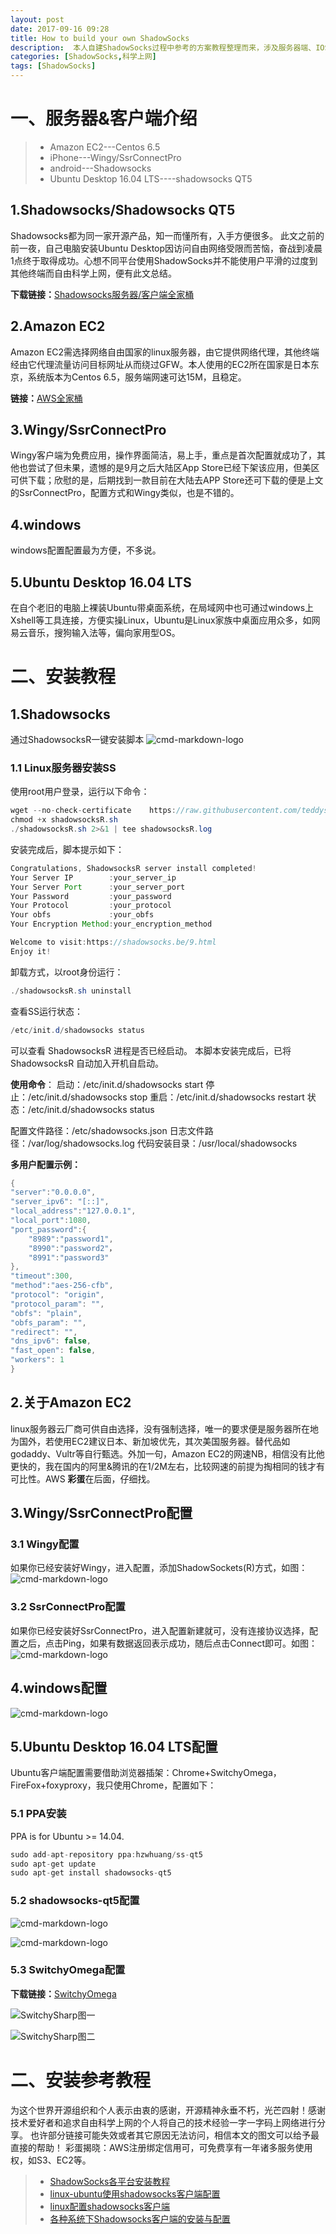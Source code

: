 ```yaml
---
layout: post
date: 2017-09-16 09:28
title: How to build your own ShadowSocks 
description:  本人自建ShadowSocks过程中参考的方案教程整理而来，涉及服务器端、IOS、安卓以及Linux Desktop桌面系统，不同客户端搭建方案不同，愿大家都能翻墙到邻家科学上网，总结如下。
categories: [ShadowSocks,科学上网]
tags: [ShadowSocks]
---
```

# 一、服务器&客户端介绍
> * Amazon EC2---Centos 6.5
> * iPhone---Wingy/SsrConnectPro
> * android---Shadowsocks
> * Ubuntu Desktop 16.04 LTS----shadowsocks QT5

## 1.Shadowsocks/Shadowsocks QT5
Shadowsocks都为同一家开源产品，知一而懂所有，入手方便很多。
此文之前的前一夜，自己电脑安装Ubuntu Desktop因访问自由网络受限而苦恼，奋战到凌晨1点终于取得成功。心想不同平台使用ShadowSocks并不能使用户平滑的过度到其他终端而自由科学上网，便有此文总结。

**下载链接：**[Shadowsocks服务器/客户端全家桶][1]
## 2.Amazon EC2
Amazon EC2需选择网络自由国家的linux服务器，由它提供网络代理，其他终端经由它代理流量访问目标网址从而绕过GFW。本人使用的EC2所在国家是日本东京，系统版本为Centos 6.5，服务端网速可达15M，且稳定。

**链接：**[AWS全家桶][2]
## 3.Wingy/SsrConnectPro
Wingy客户端为免费应用，操作界面简洁，易上手，重点是首次配置就成功了，其他也尝试了但未果，遗憾的是9月之后大陆区App Store已经下架该应用，但美区可供下载；欣慰的是，后期找到一款目前在大陆去APP Store还可下载的便是上文的SsrConnectPro，配置方式和Wingy类似，也是不错的。
## 4.windows
windows配置配置最为方便，不多说。

## 5.Ubuntu Desktop 16.04 LTS
在自个老旧的电脑上裸装Ubuntu带桌面系统，在局域网中也可通过windows上Xshell等工具连接，方便实操Linux，Ubuntu是Linux家族中桌面应用众多，如网易云音乐，搜狗输入法等，偏向家用型OS。

# 二、安装教程
## 1.Shadowsocks
通过ShadowsocksR一键安装脚本
![cmd-markdown-logo](https://shadowsocks.be/usr/uploads/shadowsocks.png)
### 1.1 Linux服务器安装SS
使用root用户登录，运行以下命令：
``` java
wget --no-check-certificate    https://raw.githubusercontent.com/teddysun/shadowsocks_install/master/shadowsocksR.sh
chmod +x shadowsocksR.sh
./shadowsocksR.sh 2>&1 | tee shadowsocksR.log
```
安装完成后，脚本提示如下：
```java
Congratulations, ShadowsocksR server install completed!
Your Server IP        :your_server_ip
Your Server Port      :your_server_port
Your Password         :your_password
Your Protocol         :your_protocol
Your obfs             :your_obfs
Your Encryption Method:your_encryption_method

Welcome to visit:https://shadowsocks.be/9.html
Enjoy it!
```
卸载方式，以root身份运行：
```java
./shadowsocksR.sh uninstall
```
查看SS运行状态：
```java
/etc/init.d/shadowsocks status
```
可以查看 ShadowsocksR 进程是否已经启动。
本脚本安装完成后，已将 ShadowsocksR 自动加入开机自启动。

**使用命令**：
启动：/etc/init.d/shadowsocks start
停止：/etc/init.d/shadowsocks stop
重启：/etc/init.d/shadowsocks restart
状态：/etc/init.d/shadowsocks status

配置文件路径：/etc/shadowsocks.json
日志文件路径：/var/log/shadowsocks.log
代码安装目录：/usr/local/shadowsocks

**多用户配置示例：**
```java
{
"server":"0.0.0.0",
"server_ipv6": "[::]",
"local_address":"127.0.0.1",
"local_port":1080,
"port_password":{
    "8989":"password1",
    "8990":"password2"，
    "8991":"password3"
},
"timeout":300,
"method":"aes-256-cfb",
"protocol": "origin",
"protocol_param": "",
"obfs": "plain",
"obfs_param": "",
"redirect": "",
"dns_ipv6": false,
"fast_open": false,
"workers": 1
}

```
## 2.关于Amazon EC2
 linux服务器云厂商可供自由选择，没有强制选择，唯一的要求便是服务器所在地为国外，若使用EC2建议日本、新加坡优先，其次美国服务器。替代品如godaddy、Vultr等自行甄选。外加一句，Amazon EC2的网速NB，相信没有比他更快的，我在国内的阿里&腾讯的在1/2M左右，比较网速的前提为掏相同的钱才有可比性。AWS **彩蛋**在后面，仔细找。

## 3.Wingy/SsrConnectPro配置
### 3.1 Wingy配置
如果你已经安装好Wingy，进入配置，添加ShadowSockets(R)方式，如图：
![cmd-markdown-logo](http://ow5hmv2cu.bkt.clouddn.com/wingy.jpg)

### 3.2 SsrConnectPro配置
如果你已经安装好SsrConnectPro，进入配置新建就可，没有连接协议选择，配置之后，点击Ping，如果有数据返回表示成功，随后点击Connect即可。如图：
![cmd-markdown-logo](http://ow5hmv2cu.bkt.clouddn.com/wingy.jpg)
## 4.windows配置
![cmd-markdown-logo](http://ow5hmv2cu.bkt.clouddn.com/ss-windows.jpg)

## 5.Ubuntu Desktop 16.04 LTS配置
Ubuntu客户端配置需要借助浏览器插架：Chrome+SwitchyOmega，FireFox+foxyproxy，我只使用Chrome，配置如下：
### 5.1 PPA安装
PPA is for Ubuntu >= 14.04.
```java
sudo add-apt-repository ppa:hzwhuang/ss-qt5
sudo apt-get update
sudo apt-get install shadowsocks-qt5
```
### 5.2 shadowsocks-qt5配置
![cmd-markdown-logo](http://ow5hmv2cu.bkt.clouddn.com/ss1.jpg)

![cmd-markdown-logo](http://ow5hmv2cu.bkt.clouddn.com/ss2.jpg)
### 5.3 SwitchyOmega配置
**下载链接：**[SwitchyOmega ][3]

![SwitchySharp图一](http://ow5hmv2cu.bkt.clouddn.com/SwitchySharp1.jpg)

![SwitchySharp图二](http://ow5hmv2cu.bkt.clouddn.com/SwitchySharp2.jpg)

# 二、安装参考教程
为这个世界开源组织和个人表示由衷的感谢，开源精神永垂不朽，光芒四射！感谢技术爱好者和追求自由科学上网的个人将自己的技术经验一字一字码上网络进行分享。
也许部分链接可能失效或者其它原因无法访问，相信本文的图文可以给予最直接的帮助！
彩蛋揭晓：AWS注册绑定信用可，可免费享有一年诸多服务使用权，如S3、EC2等。
> * [ShadowSocks各平台安装教程][4]
> * [linux-ubuntu使用shadowsocks客户端配置][5]
> * [linux配置shadowsocks客户端][6]
> * [各种系统下Shadowsocks客户端的安装与配置][7]


  [1]: https://shadowsocks.org/en/download/clients.html
  [2]: https://amazonaws-china.com/
  [3]: https://github.com/FelisCatus/SwitchyOmega/releases
  [4]: https://shadowsocks.be/9.html
  [5]: http://rrcat.us/?p=250
  [6]: https://my.oschina.net/u/1432769/blog/619651
  [7]: http://www.jeyzhang.com/how-to-install-and-setup-shadowsocks-client-in-different-os.html
